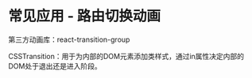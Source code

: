# 常见应用 - 路由切换动画

第三方动画库：react-transition-group

CSSTransition：用于为内部的DOM元素添加类样式，通过in属性决定内部的DOM处于退出还是进入阶段。